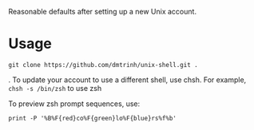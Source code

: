 Reasonable defaults after setting up a new Unix account.

# Usage
```
git clone https://github.com/dmtrinh/unix-shell.git .
```
.
To update your account to use a different shell, use chsh.  For example, `chsh -s /bin/zsh` to use zsh

To preview zsh prompt sequences, use:
```
print -P '%B%F{red}co%F{green}lo%F{blue}rs%f%b'
```